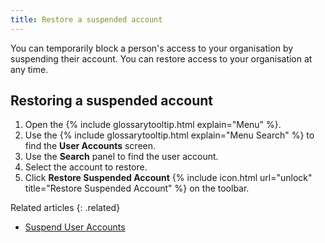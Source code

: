 ```yaml
---
title: Restore a suspended account
---
```


You can temporarily block a person's access to your organisation by suspending their account. You can restore access to your organisation at any time.

## Restoring a suspended account

1. Open the {% include glossarytooltip.html explain="Menu" %}.
1. Use the {% include glossarytooltip.html explain="Menu Search" %} to find the **User Accounts** screen.
1. Use the **Search** panel to find the user account.
1. Select the account to restore.
1. Click **Restore Suspended Account** {% include icon.html url="unlock" title="Restore Suspended Account" %} on the toolbar.

Related articles
{: .related}

* [Suspend User Accounts](suspend)